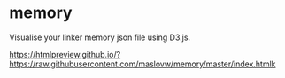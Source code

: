 memory
======

Visualise your linker memory json file using D3.js.

https://htmlpreview.github.io/?https://raw.githubusercontent.com/maslovw/memory/master/index.htmlk

